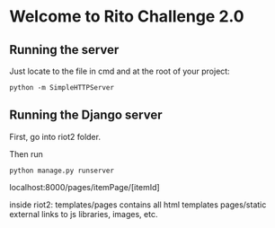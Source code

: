 # Welcome to Rito Challenge 2.0

## Running the server
Just locate to the file in cmd and at the root of your project: 
```
python -m SimpleHTTPServer
```

## Running the Django server
First, go into riot2 folder.

Then run 

```
python manage.py runserver
```

localhost:8000/pages/itemPage/[itemId]

inside riot2:
  templates/pages contains all html templates
  pages/static external links to js libraries, images, etc.

